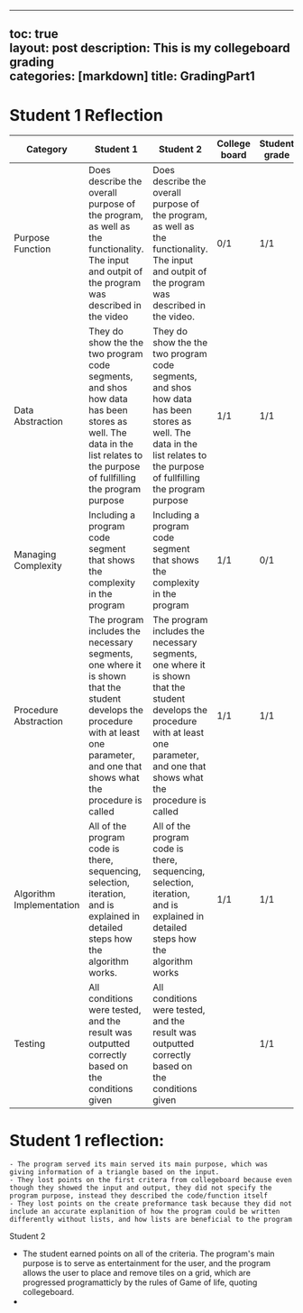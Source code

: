 
---
toc: true                                                               
layout: post
description: This is my collegeboard grading  
categories: [markdown]
title: GradingPart1
---
>   

# Student 1 Reflection 

| Category  | Student 1 | Student 2 | College board | Student grade | Commentary |
| ------------- | ------------- | ------------- | ------------- | ------------- | ------------- |
|  Purpose Function  |  Does describe the overall purpose of the program, as well as the functionality. The input and outpit of the program was described in the video  |    Does describe the overall purpose of the program, as well as the functionality. The input and outpit of the program was described in the video.  |  0/1 |  1/1  |  Content Cell  |
|  Data Abstraction  |  They do show the the two program code segments, and shos how data has been stores as well. The data in the list relates to the purpose of fullfilling the program purpose  |  They do show the the two program code segments, and shos how data has been stores as well. The data in the list relates to the purpose of fullfilling the program purpose  |  1/1  |  1/1  |  Content Cell  |
|  Managing Complexity  |  Including a program code segment that shows the complexity in the program  |  Including a program code segment that shows the complexity in the program  |  1/1  |  0/1  |  Content Cell  |
|  Procedure Abstraction  |  The program includes the necessary segments, one where it is shown that the student develops the procedure with at least one parameter, and one that shows what the procedure is called  | The program includes the necessary segments, one where it is shown that the student develops the procedure with at least one parameter, and one that shows what the procedure is called |  1/1  |  1/1  |  Content Cell  |
|  Algorithm Implementation  |  All of the program code is there, sequencing, selection, iteration, and is explained in detailed steps how the algorithm works.   |    All of the program code is there, sequencing, selection, iteration, and is explained in detailed steps how the algorithm works |  1/1|  1/1  |  Content Cell  |
|  Testing| All conditions were tested, and the result was outputted correctly based on the conditions given |All conditions were tested, and the result was outputted correctly based on the conditions given|  |  1/1  |  1/1  |  Content Cell  |  Content Cell  |

# Student 1 reflection:
    - The program served its main served its main purpose, which was giving information of a triangle based on the input. 
    - They lost points on the first critera from collegeboard because even though they showed the input and output, they did not specify the program purpose, instead they described the code/function itself 
    - They lost points on the create preformance task because they did not include an accurate explanition of how the program could be written differently without lists, and how lists are beneficial to the program

Student 2
- The student earned points on all of the criteria. The program's main purpose is to serve as entertainment for the user, and the program allows the user to place and remove tiles on a grid, which are progressed programatticly by the rules of Game of life, quoting collegeboard. 
-  

>

